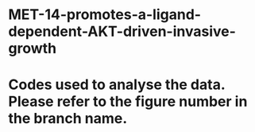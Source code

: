 # MET-14-promotes-a-ligand-dependent-AKT-driven-invasive-growth
# Codes used to analyse the data. Please refer to the figure number in the branch name.

